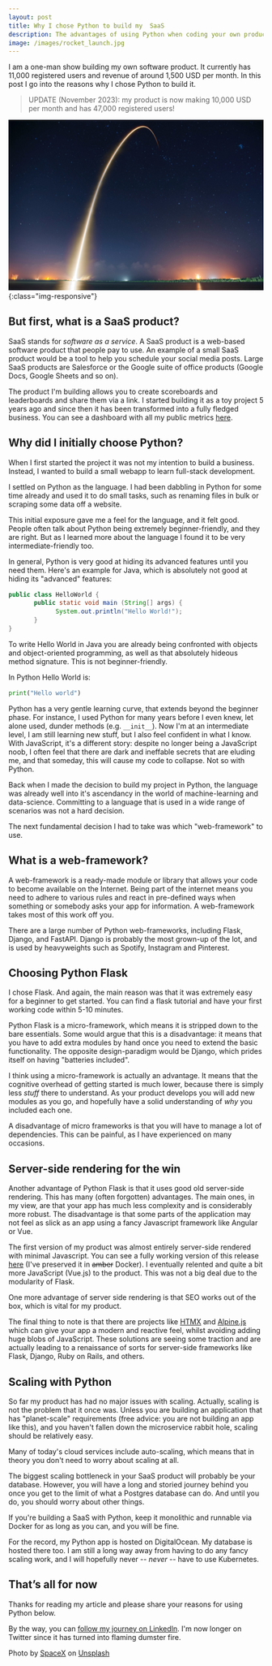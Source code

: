 ```yaml
---
layout: post
title: Why I chose Python to build my  SaaS
description: The advantages of using Python when coding your own product from scratch
image: /images/rocket_launch.jpg
---
```


I am a one-man show building my own software product. It currently has 11,000 registered users and revenue of around 1,500 USD per month. In this post I go into the reasons why I chose Python to build it.

> UPDATE (November 2023): my product is now making 10,000 USD per month and has 47,000 registered users! 

!['Rocket launch'](/images/rocket_launch.jpg){:class="img-responsive"}

## But first, what is a SaaS product?

SaaS stands for _software as a service_. A SaaS product is a web-based software product that people pay to use. An example of a small SaaS product would be a tool to help you schedule your social media posts. Large SaaS products are Salesforce or the Google suite of office products (Google Docs, Google Sheets and so on).

The product I'm building allows you to create scoreboards and leaderboards and share them via a link. I started building it as a toy project 5 years ago and since then it has been transformed into a fully fledged business.  You can see a dashboard with all my public metrics [here](https://keepthescore.com/open/). 

## Why did I initially choose Python?

When I first started the project it was not my intention to build a business. Instead, I wanted to build a small webapp to learn full-stack development.

 I settled on Python as the language. I had been dabbling in Python for some time already and used it to do small tasks, such as renaming files in bulk or scraping some data off a website.

This initial exposure gave me a feel for the language, and it felt good. People often talk about Python being extremely beginner-friendly, and they are right. But as I learned more about the language I found it to be very intermediate-friendly too.

In general, Python is very good at hiding its advanced features until you need them. Here's an example for Java, which is absolutely not good at hiding its "advanced" features:

```java
public class HelloWorld {
       public static void main (String[] args) {
             System.out.println("Hello World!");
       }
}
```
To write Hello World in Java you are already being confronted with objects and object-oriented programming, as well as that absolutely hideous method signature. This is not beginner-friendly.

In Python Hello World is:
```python
print("Hello world")
```

Python has a very gentle learning curve, that extends beyond the beginner phase. For instance, I used Python for many years before I even knew, let alone used, dunder methods (e.g. `__init__`). Now I'm at an intermediate level, I am still learning new stuff, but I also feel confident in what I know. With JavaScript, it's a different story: despite no longer being a JavaScript noob, I often feel that there are dark and ineffable secrets that are eluding me, and that someday, this will cause my code to collapse. Not so with Python.

Back when I made the decision to build my project in Python, the language was already well into it's ascendancy in the world of machine-learning and data-science. Committing to a language that is used in a wide range of scenarios was not a hard decision.

The next fundamental decision I had to take was which "web-framework" to use.

## What is a web-framework?

A web-framework is a ready-made module or library that allows your code to become available on the Internet. Being part of the internet means you need to adhere to various rules and react in pre-defined ways when something or somebody asks your app for information. A web-framework takes most of this work off you.

There are a large number of Python web-frameworks, including Flask, Django, and FastAPI. Django is probably the most grown-up of the lot, and is used by heavyweights such as Spotify, Instagram and Pinterest.

## Choosing Python Flask

I chose Flask. And again, the main reason was that it was extremely easy for a beginner to get started. You can find a flask tutorial and have your first working code within 5-10 minutes.

Python Flask is a micro-framework, which means it is stripped down to the bare essentials. Some would argue that this is a disadvantage: it means that you have to add extra modules by hand once you need to extend the basic functionality. The opposite design-paradigm would be Django, which prides itself on having "batteries included".

I think using a micro-framework is actually an advantage. It means that the cognitive overhead of getting started is much lower, because there is simply less _stuff_ there to understand. As your product develops you will add new modules as you go, and hopefully have a solid understanding of _why_ you included each one.


A disadvantage of micro frameworks is that you will have to manage a lot of dependencies. This can be painful, as I have experienced on many occasions.

## Server-side rendering for the win

Another advantage of Python  Flask is that it uses good old server-side rendering. This  has many (often forgotten) advantages. The main ones, in my view,  are that your app has much less complexity and is considerably more robust. The disadvantage is that some parts of the application may not feel as slick as an app using a fancy Javascript framework like Angular or Vue.

The first version of my product was almost entirely server-side rendered with minimal Javascript. You can see a fully working version of this release [here](https://v1.keepthescore.com/) (I've preserved it in ~~amber~~ Docker). I eventually relented and quite a bit more JavaScript (Vue.js) to the product. This was not a big deal due to the modularity of Flask.

One more advantage of server side rendering is that SEO works out of the box, which is vital for my product.

The final thing to note is that there are projects like [HTMX](https://htmx.org/) and [Alpine.js](https://alpinejs.dev/) which can give your app a modern and reactive feel, whilst avoiding adding huge blobs of JavaScript. These solutions are seeing some traction and are actually leading to a renaissance of sorts for server-side frameworks like Flask, Django, Ruby on Rails, and others.

## Scaling with Python
So far my product has had no major issues with scaling. Actually, scaling is not the problem that it once was. Unless you are building an application that has "planet-scale" requirements (free advice: you are not building an app like this), and you haven't fallen down the microservice rabbit hole, scaling should be relatively easy.

Many of today's cloud services include auto-scaling, which means that in theory you don't need to worry about scaling at all.

The biggest scaling bottleneck in your SaaS product will probably be your database. However, you will have a  long and storied journey behind you once you get to the limit of what a Postgres database can do. And until you do, you should worry about other things. 

If you're building a SaaS with Python, keep it monolithic and runnable via Docker for as long as you can, and you will be fine.

For the record, my Python app is hosted on DigitalOcean. My database is hosted there too. I am still a long way away from having to do any fancy scaling work, and I will hopefully never -- _never_ -- have to use Kubernetes. 

## That’s all for now

Thanks for reading my article and please share your reasons for using Python below. 

By the way, you can [follow my journey on LinkedIn](https://www.linkedin.com/in/casparwrede/). I'm now longer on Twitter since it has turned into flaming dumster fire.

Photo by <a href="https://unsplash.com/@spacex?utm_source=unsplash&utm_medium=referral&utm_content=creditCopyText">SpaceX</a> on <a href="https://unsplash.com/s/photos/rocket?utm_source=unsplash&utm_medium=referral&utm_content=creditCopyText">Unsplash</a>
  




